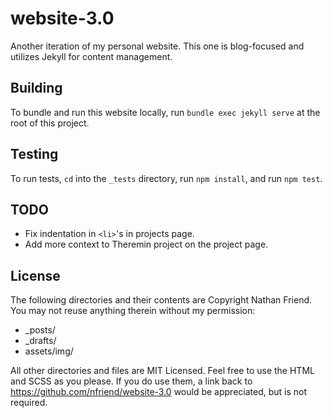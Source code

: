 # website-3.0

Another iteration of my personal website.  This one is blog-focused and utilizes Jekyll for content management.

## Building

To bundle and run this website locally, run `bundle exec jekyll serve` at the root of this project.

## Testing

To run tests, `cd` into the `_tests` directory, run `npm install`, and run `npm test`.

## TODO

- Fix indentation in `<li>`'s in projects page.
- Add more context to Theremin project on the project page.

## License

The following directories and their contents are Copyright Nathan Friend. You may not reuse anything therein without my permission:

- _posts/
- _drafts/
- assets/img/


All other directories and files are MIT Licensed. Feel free to use the HTML and SCSS as you please. If you do use them, a link back to https://github.com/nfriend/website-3.0 would be appreciated, but is not required.

